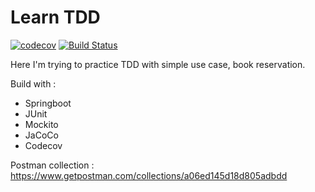 # Learn TDD 
[![codecov](https://codecov.io/gh/mariesto/book-reservation_tdd/branch/master/graph/badge.svg?token=JV3N4C8ZPC)](https://codecov.io/gh/mariesto/book-reservation_tdd)
[![Build Status](https://travis-ci.com/mariesto/book-reservation_tdd.svg?branch=master)](https://travis-ci.com/mariesto/book-reservation_tdd)

Here I'm trying to practice TDD with simple use case, book reservation.

Build with :
-  Springboot
-  JUnit
-  Mockito
-  JaCoCo
-  Codecov

Postman collection : https://www.getpostman.com/collections/a06ed145d18d805adbdd

